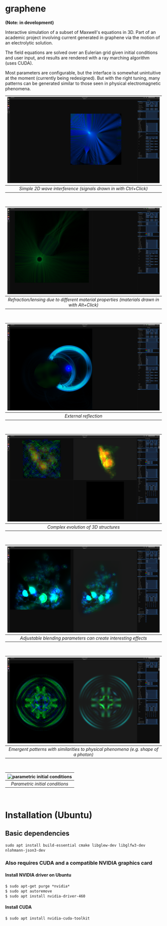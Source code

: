 # graphene

**(Note: in development)**

Interactive simulation of a subset of Maxwell's equations in 3D. Part of an academic project involving current generated in graphene via the motion of an electrolytic solution.

The field equations are solved over an Eulerian grid given initial conditions and user input, and results are rendered with a ray marching algorithm (uses CUDA).

Most parameters are configurable, but the interface is somewhat unintuitive at the moment (currently being redesigned). But with the right tuning, many patterns can be generated similar to those seen in physical electromagnetic phenomena.

| ![simple 2D wave interference](https://raw.githubusercontent.com/skothr/graphene/main/images/maxwells-equations-materials7.png) | 
|:--:| 
| *Simple 2D wave interference (signals drawn in with Ctrl+Click)* |

&nbsp;
&nbsp;

| ![refraction due to different material properties](https://raw.githubusercontent.com/skothr/graphene/main/images/maxwells-equations-materials-lens.png) | 
|:--:| 
| *Refraction/lensing due to different material properties (materials drawn in with Alt+Click)* |

&nbsp;
&nbsp;

| ![external reflection](https://raw.githubusercontent.com/skothr/graphene/main/images/maxwells-equations-materials4.png) | 
|:--:| 
| *External reflection* |

&nbsp;
&nbsp;

| ![complex evolution of 3D structures](https://raw.githubusercontent.com/skothr/graphene/main/images/composite-render4.png) | 
|:--:| 
| *Complex evolution of 3D structures* |

&nbsp;
&nbsp;

| ![adjustable blending parameters for ray marching](https://raw.githubusercontent.com/skothr/graphene/main/images/composite-render6.png) | 
|:--:|
| *Adjustable blending parameters can create interesting effects* |

&nbsp;
&nbsp;

| ![emergent patterns similar to physical phenomena](https://raw.githubusercontent.com/skothr/graphene/main/images/vector-field-photon4.png) | 
|:--:|
| *Emergent patterns with similarities to physical phenomena (e.g. shape of a photon)* |

&nbsp;
&nbsp;

| ![parametric initial conditions](https://raw.githubusercontent.com/skothr/graphene/main/images/maxwells-equations-test1.png) | 
|:--:|
| *Parametric initial conditions* |

&nbsp;
&nbsp;


# Installation (Ubuntu)
## Basic dependencies
    sudo apt install build-essential cmake libglew-dev libglfw3-dev nlohmann-json3-dev

### Also requires CUDA and a compatible NVIDIA graphics card
#### Install NVIDIA driver on Ubuntu
    $ sudo apt-get purge *nvidia*
    $ sudo apt autoremove
    $ sudo apt install nvidia-driver-460
  #### Install CUDA
    $ sudo apt install nvidia-cuda-toolkit
